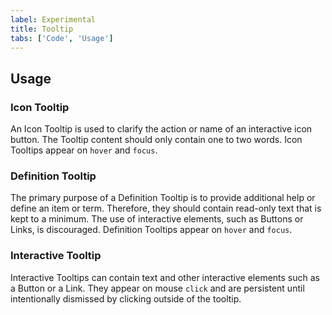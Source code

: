```yaml
---
label: Experimental
title: Tooltip
tabs: ['Code', 'Usage']
---
```


## Usage

### Icon Tooltip

An Icon Tooltip is used to clarify the action or name of an interactive icon button. The Tooltip content should only contain one to two words. Icon Tooltips appear on `hover` and `focus`.

### Definition Tooltip

The primary purpose of a Definition Tooltip is to provide additional help or define an item or term. Therefore, they should contain read-only text that is kept to a minimum. The use of interactive elements, such as Buttons or Links, is discouraged. Definition Tooltips appear on `hover` and `focus`.

### Interactive Tooltip

Interactive Tooltips can contain text and other interactive elements such as a Button or a Link. They appear on mouse `click` and are persistent until intentionally dismissed by clicking outside of the tooltip.
